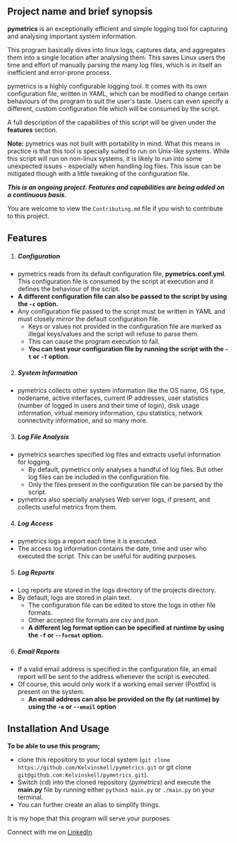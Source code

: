 ## Project name and brief synopsis

**pymetrics** is an exceptionally efficient and simple logging tool for capturing and analysing important system information.

This program basically dives into linux logs, captures data, and aggregates them into a single location after analysing them. 
This saves Linux users the time and effort of manually parsing the many log files, which is in itself an inefficient and error-prone process.

pymetrics is a highly configurable logging tool. 
It comes with its own configuration file, written in YAML, which can be modified to change certain behaviours of the program to suit the user's taste. 
Users can even specify a different, custom configuration file which will be consumed by the script. 

A full description of the capabilities of this script will be given under the **features** section.

**Note:** pymetrics was not built with portability in mind. 
What this means in practice is that this tool is specially suited to run on Unix-like systems. 
While this script will run on non-linux systems, it is likely to run into some unexpected issues - especially when handling log files. 
This issue can be mitigated though with a little tweaking of the configuration file. 

___This is an ongoing project. Features and capabilities are being added on a continuous basis.___

You are welcome to view the `Contributing.md` file if you wish to contribute to this project.


## Features

1. ##### Configuration
 - pymetrics reads from its default configuration file, **pymetrics.conf.yml**. This configuration file is consumed by the script at execution and it defines the behaviour of the script. 
 - **A different configuration file can also be passed to the script by using the `-c` option.**
 - Any configuration file passed to the script must be written in YAML and must closely mirror the default configuration file. 
   - Keys or values not provided in the configuration file are marked as illegal keys/values and the script will refuse to parse them. 
   - This can cause the program execution to fail. 
   - **You can test your configuration file by running the script with the `-t` or `-T` option.**

2. ##### System Information 
 - pymetrics collects other system information like the OS name, OS type, nodename, active interfaces, current IP addresses, user statistics (number of logged in users and their time of login), disk usage information, virtual memory information, cpu statistics, network connectivity information, and so many more. 

3. ##### Log File Analysis 
 - pymetrics searches specified log files and extracts useful information for logging. 
   - By default, pymetrics only analyses a handful of log files. But other log files can be included in the configuration file. 
   - Only the files present in the configuration file can be parsed by the script. 
 - pymetrics also specially analyses Web server logs, if present, and collects useful metrics from them. 

4. ##### Log Access 
 - pymetrics logs a report each time it is executed. 
 - The access log information contains the date, time and user who executed the script. This can be useful for auditing purposes. 
 
5. ##### Log Reports
 - Log reports are stored in the logs directory of the projects directory. 
 - By default, logs are stored in plain text. 
   - The configuration file can be edited to store the logs in other file formats.
   - Other accepted file formats are _csv_ and _json_. 
   - **A different log format option can be specified at runtime by using the `-f` or `--format` option.** 

6. ##### Email Reports 
 - If a valid email address is specified in the configuration file, an email report will be sent to the address whenever the script is executed. 
 - Of course, this would only work if a working email server (Postfix) is present on the system. 
   - **An email address can also be provided on the fly (at runtime) by using the `-e` or `--email` option**

## Installation And Usage 

**To be able to use this program;**
 - clone this repository to your local system (`git clone https://github.com/Kelvinskell/pymetrics.git` or git clone `git@github.com:Kelvinskell/pymetrics.git`). 
 - Switch (cd) into the cloned repository (*pymetrics*) and execute the **main.py** file by running either `python3 main.py` or `./main.py` on your terminal.
 - You can further create an alias to simplify things. 

It is my hope that this program will serve your purposes.

Connect with me on [LinkedIn](www.linkedin.com/in/kelvin-onuchukwu-3460871a1) 
